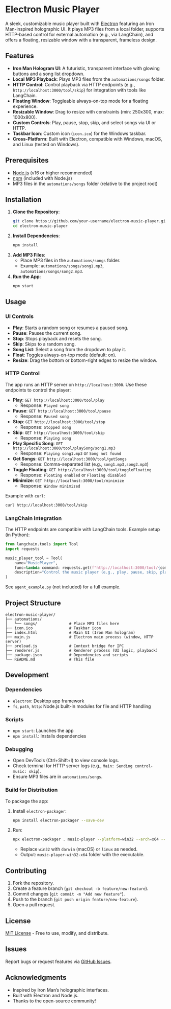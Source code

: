 # Electron Music Player

A sleek, customizable music player built with [Electron](https://www.electronjs.org/) featuring an Iron Man-inspired holographic UI. It plays MP3 files from a local folder, supports HTTP-based control for external automation (e.g., via LangChain), and offers a floating, resizable window with a transparent, frameless design.

## Features
- **Iron Man Hologram UI**: A futuristic, transparent interface with glowing buttons and a song list dropdown.
- **Local MP3 Playback**: Plays MP3 files from the `automations/songs` folder.
- **HTTP Control**: Control playback via HTTP endpoints (e.g., `http://localhost:3000/tool/skip`) for integration with tools like LangChain.
- **Floating Window**: Toggleable always-on-top mode for a floating experience.
- **Resizable Window**: Drag to resize with constraints (min: 250x300, max: 1000x800).
- **Custom Controls**: Play, pause, stop, skip, and select songs via UI or HTTP.
- **Taskbar Icon**: Custom icon (`icon.ico`) for the Windows taskbar.
- **Cross-Platform**: Built with Electron, compatible with Windows, macOS, and Linux (tested on Windows).

## Prerequisites
- [Node.js](https://nodejs.org/) (v16 or higher recommended)
- [npm](https://www.npmjs.com/) (included with Node.js)
- MP3 files in the `automations/songs` folder (relative to the project root)

## Installation
1. **Clone the Repository**:
   ```bash
   git clone https://github.com/your-username/electron-music-player.git
   cd electron-music-player
   ```
2. **Install Dependencies**:
   ```bash
   npm install
   ```
3. **Add MP3 Files**:
   - Place MP3 files in the `automations/songs` folder.
   - Example: `automations/songs/song1.mp3`, `automations/songs/song2.mp3`.
4. **Run the App**:
   ```bash
   npm start
   ```

## Usage
### UI Controls
- **Play**: Starts a random song or resumes a paused song.
- **Pause**: Pauses the current song.
- **Stop**: Stops playback and resets the song.
- **Skip**: Skips to a random song.
- **Song List**: Select a song from the dropdown to play it.
- **Float**: Toggles always-on-top mode (default: on).
- **Resize**: Drag the bottom or bottom-right edges to resize the window.

### HTTP Control
The app runs an HTTP server on `http://localhost:3000`. Use these endpoints to control the player:
- **Play**: `GET http://localhost:3000/tool/play`
  - Response: `Played song`
- **Pause**: `GET http://localhost:3000/tool/pause`
  - Response: `Paused song`
- **Stop**: `GET http://localhost:3000/tool/stop`
  - Response: `Stopped song`
- **Skip**: `GET http://localhost:3000/tool/skip`
  - Response: `Playing song`
- **Play Specific Song**: `GET http://localhost:3000/tool/playSong/song1.mp3`
  - Response: `Playing song1.mp3` or `Song not found`
- **Get Songs**: `GET http://localhost:3000/tool/getSongs`
  - Response: Comma-separated list (e.g., `song1.mp3,song2.mp3`)
- **Toggle Floating**: `GET http://localhost:3000/tool/toggleFloating`
  - Response: `Floating enabled` or `Floating disabled`
- **Minimize**: `GET http://localhost:3000/tool/minimize`
  - Response: `Window minimized`

Example with `curl`:
```bash
curl http://localhost:3000/tool/skip
```

### LangChain Integration
The HTTP endpoints are compatible with LangChain tools. Example setup (in Python):
```python
from langchain.tools import Tool
import requests

music_player_tool = Tool(
    name="MusicPlayer",
    func=lambda command: requests.get(f"http://localhost:3000/tool/{command}").text,
    description="Control the music player (e.g., play, pause, skip, playSong/song1.mp3)"
)
```
See `agent_example.py` (not included) for a full example.

## Project Structure
```
electron-music-player/
├── automations/
│   └── songs/              # Place MP3 files here
├── icon.ico                # Taskbar icon
├── index.html              # Main UI (Iron Man hologram)
├── main.js                 # Electron main process (window, HTTP server)
├── preload.js              # Context bridge for IPC
├── renderer.js             # Renderer process (UI logic, playback)
├── package.json            # Dependencies and scripts
└── README.md               # This file
```

## Development
### Dependencies
- `electron`: Desktop app framework
- `fs`, `path`, `http`: Node.js built-in modules for file and HTTP handling

### Scripts
- `npm start`: Launches the app
- `npm install`: Installs dependencies

### Debugging
- Open DevTools (Ctrl+Shift+I) to view console logs.
- Check terminal for HTTP server logs (e.g., `Main: Sending control-music: skip`).
- Ensure MP3 files are in `automations/songs`.

### Build for Distribution
To package the app:
1. Install `electron-packager`:
   ```bash
   npm install electron-packager --save-dev
   ```
2. Run:
   ```bash
   npx electron-packager . music-player --platform=win32 --arch=x64 --icon=icon.ico
   ```
   - Replace `win32` with `darwin` (macOS) or `linux` as needed.
   - Output: `music-player-win32-x64` folder with the executable.

## Contributing
1. Fork the repository.
2. Create a feature branch (`git checkout -b feature/new-feature`).
3. Commit changes (`git commit -m "Add new feature"`).
4. Push to the branch (`git push origin feature/new-feature`).
5. Open a pull request.

## License
[MIT License](LICENSE) - Free to use, modify, and distribute.

## Issues
Report bugs or request features via [GitHub Issues](https://github.com/your-username/electron-music-player/issues).

## Acknowledgments
- Inspired by Iron Man’s holographic interfaces.
- Built with Electron and Node.js.
- Thanks to the open-source community!